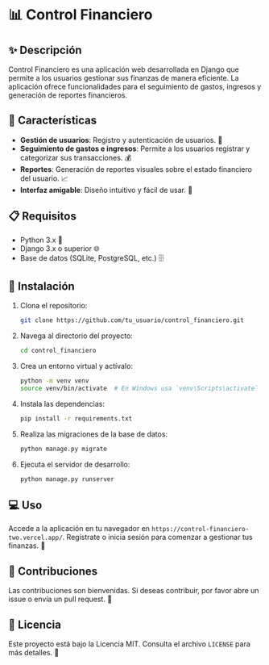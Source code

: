 # 📊 Control Financiero

## ✨ Descripción
Control Financiero es una aplicación web desarrollada en Django que permite a los usuarios gestionar sus finanzas de manera eficiente. La aplicación ofrece funcionalidades para el seguimiento de gastos, ingresos y generación de reportes financieros.

## 🚀 Características
- **Gestión de usuarios**: Registro y autenticación de usuarios. 👤
- **Seguimiento de gastos e ingresos**: Permite a los usuarios registrar y categorizar sus transacciones. 💰
- **Reportes**: Generación de reportes visuales sobre el estado financiero del usuario. 📈
- **Interfaz amigable**: Diseño intuitivo y fácil de usar. 🎨

## 📋 Requisitos
- Python 3.x 🐍
- Django 3.x o superior 🌐
- Base de datos (SQLite, PostgreSQL, etc.) 🗄️

## 🔧 Instalación
1. Clona el repositorio:
   ```bash
   git clone https://github.com/tu_usuario/control_financiero.git
   ```
2. Navega al directorio del proyecto:
   ```bash
   cd control_financiero
   ```
3. Crea un entorno virtual y actívalo:
   ```bash
   python -m venv venv
   source venv/bin/activate  # En Windows usa `venv\Scripts\activate`
   ```
4. Instala las dependencias:
   ```bash
   pip install -r requirements.txt
   ```
5. Realiza las migraciones de la base de datos:
   ```bash
   python manage.py migrate
   ```
6. Ejecuta el servidor de desarrollo:
   ```bash
   python manage.py runserver
   ```

## 💻 Uso
Accede a la aplicación en tu navegador en `https://control-financiero-two.vercel.app/`. Regístrate o inicia sesión para comenzar a gestionar tus finanzas. 🏦

## 🤝 Contribuciones
Las contribuciones son bienvenidas. Si deseas contribuir, por favor abre un issue o envía un pull request. 🌟

## 📄 Licencia
Este proyecto está bajo la Licencia MIT. Consulta el archivo `LICENSE` para más detalles. 📜
